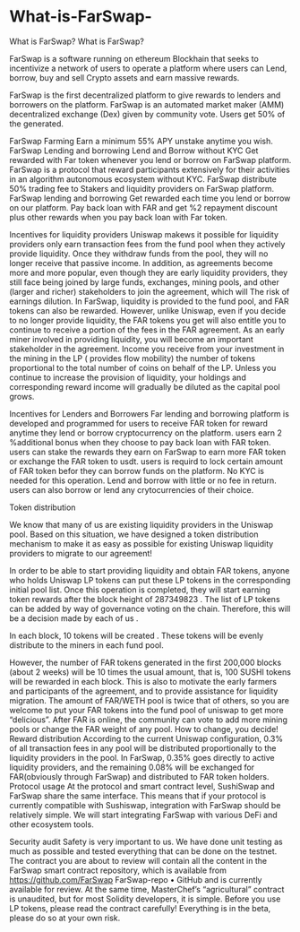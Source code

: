 # What-is-FarSwap-
What is FarSwap?
What is FarSwap?

FarSwap is a software running on ethereum Blockhain that seeks to incentivize a network of users to operate a platform where users can Lend, borrow, buy and sell Crypto assets and earn massive rewards.

FarSwap is the first decentralized platform to give rewards to lenders and borrowers on the platform. 
FarSwap is an automated market maker (AMM) decentralized exchange (Dex) given by community vote. Users get 50% of the generated.

FarSwap Farming
Earn a minimum 55% APY 
unstake anytime you wish.
FarSwap Lending and borrowing
Lend and Borrow without KYC Get rewarded with Far token whenever you lend or borrow on FarSwap platform.
FarSwap is a protocol that reward participants extensively for their activities in an algorithm autonomous ecosystem without KYC. 
FarSwap distribute 50% trading fee to Stakers and liquidity providers on FarSwap platform.
FarSwap lending and borrowing
Get rewarded each time you lend or borrow on our platform. Pay back loan with FAR and get %2 repayment discount plus other rewards when you pay back loan with Far token.

Incentives for liquidity providers
Uniswap makews it possible for liquidity providers only earn transaction fees from the fund pool when they actively provide liquidity. Once they withdraw funds from the pool, they will no longer receive that passive income. In addition, as agreements become more and more popular, even though they are early liquidity providers, they still face being joined by large funds, exchanges, mining pools, and other (larger and richer) stakeholders to join the agreement, which will The risk of earnings dilution.
In FarSwap, liquidity is provided to the fund pool, and FAR tokens can also be rewarded. However, unlike Uniswap, even if you decide to no longer provide liquidity, the FAR tokens you get will also entitle you to continue to receive a portion of the fees in the FAR agreement. As an early miner involved in providing liquidity, you will become an important stakeholder in the agreement.
Income you receive from your investment in the mining in the LP ( provides flow mobility) the number of tokens proportional to the total number of coins on behalf of the LP. Unless you continue to increase the provision of liquidity, your holdings and corresponding reward income will gradually be diluted as the capital pool grows.

Incentives for Lenders and Borrowers
Far lending and borrowing platform  is developed and programmed for users to receive FAR token for reward anytime they lend or borrow cryptocurrency on the platform. users earn 2 %additional bonus when they choose to pay back loan with FAR token. users can stake the rewards they earn on FarSwap to earn more FAR token or exchange the FAR token to usdt.  users is requird to lock certain amount of FAR token befor they can borrow funds on the platform. No KYC is needed for this operation. Lend and borrow with little or no fee in return. users can also borrow or lend any crytocurrencies of their choice.

Token distribution

We know that many of us are existing liquidity providers in the Uniswap pool. Based on this situation, we have designed a token distribution mechanism to make it as easy as possible for existing Uniswap liquidity providers to migrate to our agreement!

In order to be able to start providing liquidity and obtain FAR tokens, anyone who holds Uniswap LP tokens can put these LP tokens in the corresponding initial pool list. Once this operation is completed, they will start earning token rewards after the block height of 287349823 . The list of LP tokens can be added by way of governance voting on the chain. Therefore, this will be a decision made by each of us .

In each block, 10 tokens will be created . These tokens will be evenly distribute
to the miners in each fund pool.

However, the number of FAR tokens generated in the first 200,000 blocks (about 2 weeks) will be 10 times the usual amount, that is, 100 SUSHI tokens will be rewarded in each block.
This is also to motivate the early farmers and participants of the agreement, and to provide assistance for liquidity migration.
The amount of FAR/WETH pool is twice that of others, so you are welcome to put your FAR  tokens into the fund pool of uniswap to get more “delicious”. After FAR is online, the community can vote to add more mining pools or change the FAR weight of any pool. How to change, you decide!
Reward distribution
According to the current Uniswap configuration, 0.3% of all transaction fees in any pool will be distributed proportionally to the liquidity providers in the pool. In FarSwap, 0.35% goes directly to active liquidity providers, and the remaining 0.08% will be exchanged for FAR(obviously through FarSwap) and distributed to FAR token holders.
Protocol usage
At the protocol and smart contract level, SushiSwap and FarSwap share the same interface. This means that if your protocol is currently compatible with Sushiswap, integration with FarSwap should be relatively simple. We will start integrating FarSwap with various DeFi and other ecosystem tools.

Security audit
Safety is very important to us. We have done unit testing as much as possible and tested everything that can be done on the testnet.
The contract you are about to review will contain all the content in the FarSwap smart contract repository, which is available from https://github.com/FarSwap    FarSwap-repo • GitHub and is currently available for review.
At the same time, MasterChef’s “agricultural” contract is unaudited, but for most Solidity developers, it is simple. Before you use LP tokens, please read the contract carefully! Everything is in the beta, please do so at your own risk.

